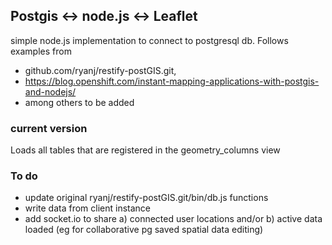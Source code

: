 ## Postgis <-> node.js <-> Leaflet
simple node.js implementation to connect to postgresql db. Follows examples from
- github.com/ryanj/restify-postGIS.git,
- https://blog.openshift.com/instant-mapping-applications-with-postgis-and-nodejs/
- among others to be added

### current version
Loads all tables that are registered in the geometry_columns view

### To do
- update original ryanj/restify-postGIS.git/bin/db.js functions
- write data from client instance
- add socket.io to share a) connected user locations and/or b) active data loaded (eg for collaborative pg saved spatial data editing)
